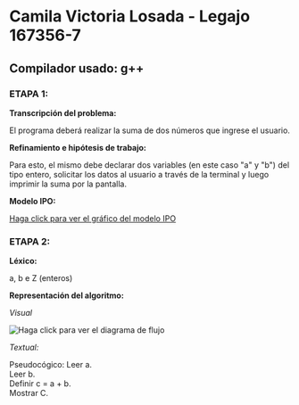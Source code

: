 # Camila Victoria Losada - Legajo 167356-7

## Compilador usado: g++

### ETAPA 1:

**Transcripción del problema:**

El programa deberá realizar la suma de dos números que ingrese el usuario.

**Refinamiento e hipótesis de trabajo:**

Para esto, el mismo debe declarar dos variables (en este caso "a" y "b") del tipo entero, solicitar los datos al usuario a través de la terminal y luego imprimir la suma por la pantalla.

**Modelo IPO:**

[Haga click para ver el gráfico del modelo IPO](https://drive.google.com/file/d/1CPlhJOIiz0MUg3GBn2tDcyKGcaecOdzM/view?usp=sharing)

### ETAPA 2:

**Léxico:**

a, b e Z (enteros)

**Representación del algoritmo:**

*Visual*

![Haga click para ver el diagrama de flujo](https://drive.google.com/open?id=1JeIMsn9Dt6uiaMTW-LNq1BUYSp4XeRDr/ddf.png)

*Textual:*

Pseudocógico:
Leer a.  
Leer b.  
Definir c = a + b.  
Mostrar C.  

